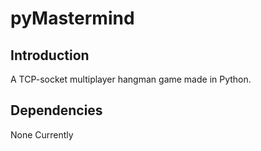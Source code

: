 # pyMastermind

## Introduction

A TCP-socket multiplayer hangman game made in Python.


## Dependencies
None Currently
